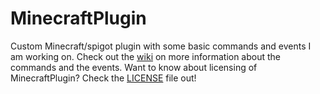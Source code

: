 # MinecraftPlugin
Custom Minecraft/spigot plugin with some basic commands and events I am working on.
Check out the [wiki](https://github.com/47b3n/MinecraftPlugin/wiki) on more information about the commands and the events. 
Want to know about licensing of MinecraftPlugin? 
Check the [LICENSE](https://github.com/47b3n/MinecraftPlugin/blob/master/LICENSE) file out!
